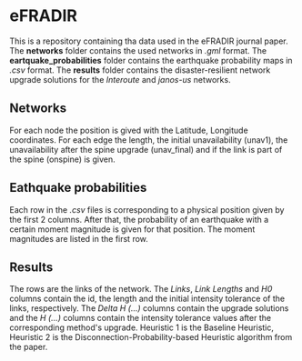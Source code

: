 # eFRADIR

This is a repository containing tha data used in the eFRADIR journal paper.
The **networks** folder contains the used networks in *.gml* format.
The **eartquake_probabilities** folder contains the earthquake probability maps in *.csv* format.
The **results** folder contains the disaster-resilient network upgrade solutions for the *Interoute* and *janos-us* networks.

## Networks
For each node the position is gived with the Latitude, Longitude coordinates.
For each edge the length, the initial unavailability (unav1), the unavailability after the spine upgrade (unav_final) and if the link is part of the spine (onspine) is given.

## Eathquake probabilities
Each row in the *.csv* files is corresponding to a physical position given by the first 2 columns. After that, the probability of an earthquake with a certain moment magnitude is given for that position. The moment magnitudes are listed in the first row.

## Results
The rows are the links of the network.
The *Links*, *Link Lengths* and *H0* columns contain the id, the length and the initial intensity tolerance of the links, respectively.
The *Delta H (...)* columns contain the upgrade solutions and the *H (...)* columns contain the intensity tolerance values after the corresponding method's upgrade.
Heuristic 1 is the Baseline Heuristic, Heuristic 2 is the Disconnection-Probability-based Heuristic algorithm from the paper.
